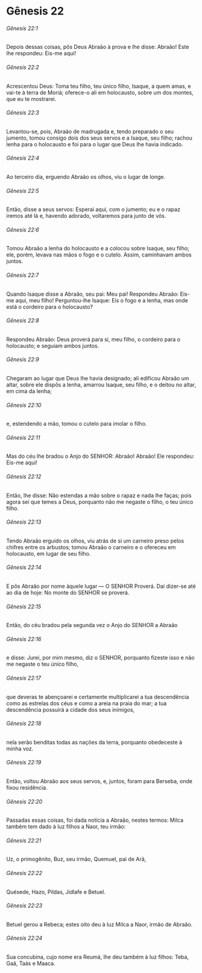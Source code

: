 # Gênesis 22

###### Gênesis 22:1

Depois dessas coisas, pôs Deus Abraão à prova e lhe disse: Abraão! Este lhe respondeu: Eis-me aqui!

###### Gênesis 22:2

Acrescentou Deus: Toma teu filho, teu único filho, Isaque, a quem amas, e vai-te à terra de Moriá; oferece-o ali em holocausto, sobre um dos montes, que eu te mostrarei.

###### Gênesis 22:3

Levantou-se, pois, Abraão de madrugada e, tendo preparado o seu jumento, tomou consigo dois dos seus servos e a Isaque, seu filho; rachou lenha para o holocausto e foi para o lugar que Deus lhe havia indicado.

###### Gênesis 22:4

Ao terceiro dia, erguendo Abraão os olhos, viu o lugar de longe.

###### Gênesis 22:5

Então, disse a seus servos: Esperai aqui, com o jumento; eu e o rapaz iremos até lá e, havendo adorado, voltaremos para junto de vós.

###### Gênesis 22:6

Tomou Abraão a lenha do holocausto e a colocou sobre Isaque, seu filho; ele, porém, levava nas mãos o fogo e o cutelo. Assim, caminhavam ambos juntos.

###### Gênesis 22:7

Quando Isaque disse a Abraão, seu pai: Meu pai! Respondeu Abraão: Eis-me aqui, meu filho! Perguntou-lhe Isaque: Eis o fogo e a lenha, mas onde está o cordeiro para o holocausto?

###### Gênesis 22:8

Respondeu Abraão: Deus proverá para si, meu filho, o cordeiro para o holocausto; e seguiam ambos juntos.

###### Gênesis 22:9

Chegaram ao lugar que Deus lhe havia designado; ali edificou Abraão um altar, sobre ele dispôs a lenha, amarrou Isaque, seu filho, e o deitou no altar, em cima da lenha;

###### Gênesis 22:10

e, estendendo a mão, tomou o cutelo para imolar o filho.

###### Gênesis 22:11

Mas do céu lhe bradou o Anjo do SENHOR: Abraão! Abraão! Ele respondeu: Eis-me aqui!

###### Gênesis 22:12

Então, lhe disse: Não estendas a mão sobre o rapaz e nada lhe faças; pois agora sei que temes a Deus, porquanto não me negaste o filho, o teu único filho.

###### Gênesis 22:13

Tendo Abraão erguido os olhos, viu atrás de si um carneiro preso pelos chifres entre os arbustos; tomou Abraão o carneiro e o ofereceu em holocausto, em lugar de seu filho.

###### Gênesis 22:14

E pôs Abraão por nome àquele lugar — O SENHOR Proverá. Daí dizer-se até ao dia de hoje: No monte do SENHOR se proverá.

###### Gênesis 22:15

Então, do céu bradou pela segunda vez o Anjo do SENHOR a Abraão

###### Gênesis 22:16

e disse: Jurei, por mim mesmo, diz o SENHOR, porquanto fizeste isso e não me negaste o teu único filho,

###### Gênesis 22:17

que deveras te abençoarei e certamente multiplicarei a tua descendência como as estrelas dos céus e como a areia na praia do mar; a tua descendência possuirá a cidade dos seus inimigos,

###### Gênesis 22:18

nela serão benditas todas as nações da terra, porquanto obedeceste à minha voz.

###### Gênesis 22:19

Então, voltou Abraão aos seus servos, e, juntos, foram para Berseba, onde fixou residência.

###### Gênesis 22:20

Passadas essas coisas, foi dada notícia a Abraão, nestes termos: Milca também tem dado à luz filhos a Naor, teu irmão:

###### Gênesis 22:21

Uz, o primogênito, Buz, seu irmão, Quemuel, pai de Arã,

###### Gênesis 22:22

Quésede, Hazo, Pildas, Jidlafe e Betuel.

###### Gênesis 22:23

Betuel gerou a Rebeca; estes oito deu à luz Milca a Naor, irmão de Abraão.

###### Gênesis 22:24

Sua concubina, cujo nome era Reumá, lhe deu também à luz filhos: Teba, Gaã, Taás e Maaca.

